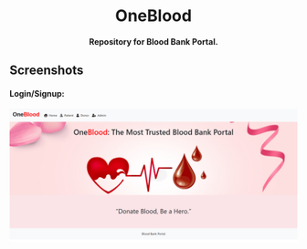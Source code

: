 <h1 align="center">OneBlood</h1>

<h4 align="center">Repository for Blood Bank Portal.</h4>

## Screenshots

#### Login/Signup:

![Homepage](./screenshots/Home.png)
